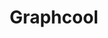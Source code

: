 ---
blog: https://blog.graph.cool/
codehost: https://github.com/graphcool
facebook: https://facebook.com/GraphcoolHQ
images:
- graphcool-ar21.svg
- graphcool-icon.svg
logohandle: graphcool
sort: graphcool
title: Graphcool
twitter: https://x.com/graphcool
website: https://www.graph.cool/
---